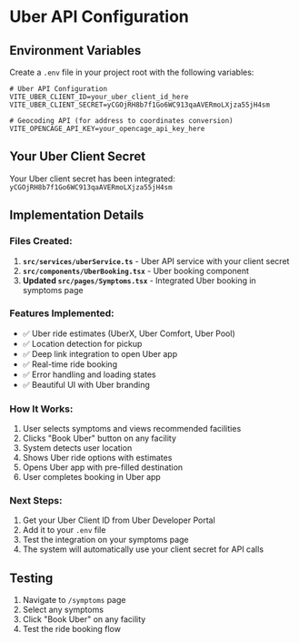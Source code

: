 # Uber API Configuration

## Environment Variables

Create a `.env` file in your project root with the following variables:

```env
# Uber API Configuration
VITE_UBER_CLIENT_ID=your_uber_client_id_here
VITE_UBER_CLIENT_SECRET=yCGOjRH8b7f1Go6WC913qaAVERmoLXjza55jH4sm

# Geocoding API (for address to coordinates conversion)
VITE_OPENCAGE_API_KEY=your_opencage_api_key_here
```

## Your Uber Client Secret
Your Uber client secret has been integrated: `yCGOjRH8b7f1Go6WC913qaAVERmoLXjza55jH4sm`

## Implementation Details

### Files Created:
1. **`src/services/uberService.ts`** - Uber API service with your client secret
2. **`src/components/UberBooking.tsx`** - Uber booking component
3. **Updated `src/pages/Symptoms.tsx`** - Integrated Uber booking in symptoms page

### Features Implemented:
- ✅ Uber ride estimates (UberX, Uber Comfort, Uber Pool)
- ✅ Location detection for pickup
- ✅ Deep link integration to open Uber app
- ✅ Real-time ride booking
- ✅ Error handling and loading states
- ✅ Beautiful UI with Uber branding

### How It Works:
1. User selects symptoms and views recommended facilities
2. Clicks "Book Uber" button on any facility
3. System detects user location
4. Shows Uber ride options with estimates
5. Opens Uber app with pre-filled destination
6. User completes booking in Uber app

### Next Steps:
1. Get your Uber Client ID from Uber Developer Portal
2. Add it to your `.env` file
3. Test the integration on your symptoms page
4. The system will automatically use your client secret for API calls

## Testing
1. Navigate to `/symptoms` page
2. Select any symptoms
3. Click "Book Uber" on any facility
4. Test the ride booking flow
